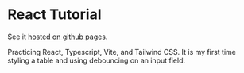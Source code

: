 # React Tutorial

See it [hosted on github pages](https://syntapy.github.io/1_react_quickstart/).

Practicing React, Typescript, Vite, and Tailwind CSS. It is my first time styling a table and using debouncing on an input field. 
